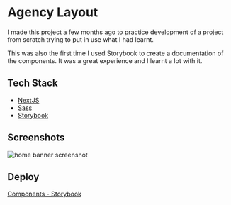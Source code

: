 
# Agency Layout

I made this project a few months ago to practice development of a project from scratch trying to put in use what I had learnt. 

This was also the first time I used Storybook to create a documentation of the components. It was a great experience and I learnt a lot with it.


## Tech Stack

- [NextJS](https://nextjs.org/)
- [Sass](https://sass-lang.com/)
- [Storybook](https://storybook.js.org/)


## Screenshots
![home banner screenshot](https://github.com/KarolineCarvalho/agency-layout/assets/76600472/ec8ce673-a3f7-4792-9306-69b095b671c0)

## Deploy

[Components - Storybook](https://agency-layout.vercel.app/?path=/docs/introduction--docs)


